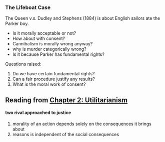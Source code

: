 ### The Lifeboat Case
The Queen v.s. Dudley and Stephens (1884) is about English sailors ate the Parker boy. 
+ Is it morally acceptable or not?
+ How about with consent? 
+ Cannibalism is morally wrong anyway? 
+ why is murder categorically wrong?
+ Is it because Parker has fundamental rights?

Questions raised:
1. Do we have certain fundamental rights?
2. Can a fair procedure justify any results?
3. What is the moral work of consent?


## Reading from [Chapter 2: Utilitarianism](https://courses.edx.org/assets/courseware/v1/b8242aa32f386b949268c25fc09a23c2/asset-v1:HarvardX+ER22.1x+2T2020+type@asset+block/Chapter-Utilitarianism__31-33_.pdf)
#### two rival approached to justice 
1.  morality of an action depends solely on the consequences it brings about
2. reasons is independent of the social consequences